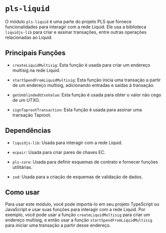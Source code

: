 # `pls-liquid`

O módulo `pls-liquid` é uma parte do projeto PLS que fornece funcionalidades para interagir com a rede Liquid. Ele usa a biblioteca `liquidjs-lib` para criar e assinar transações, entre outras operações relacionadas ao Liquid.

## Principais Funções

- `createLiquidMultisig`: Esta função é usada para criar um endereço multisig na rede Liquid.

- `startSpendFromLiquidMultisig`: Esta função inicia uma transação a partir de um endereço multisig, adicionando entradas e saídas à transação.

- `getUnblindedUtxoValue`: Esta função é usada para obter o valor não cego de um UTXO.

- `signTaprootTransaction`: Esta função é usada para assinar uma transação Taproot.

## Dependências

- `liquidjs-lib`: Usada para interagir com a rede Liquid.

- `ecpair`: Usada para criar pares de chaves EC.

- `pls-core`: Usada para definir esquemas de contrato e fornecer funções utilitárias.

- `zod`: Usada para a criação de esquemas de validação de dados.

## Como usar

Para usar este módulo, você pode importá-lo em seu projeto TypeScript ou JavaScript e usar suas funções para interagir com a rede Liquid. Por exemplo, você pode usar a função `createLiquidMultisig` para criar um endereço multisig, e então usar a função `startSpendFromLiquidMultisig` para iniciar uma transação a partir desse endereço.